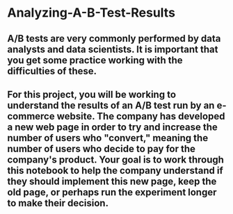 # Analyzing-A-B-Test-Results

## A/B tests are very commonly performed by data analysts and data scientists. It is important that you get some practice working with the difficulties of these.

## For this project, you will be working to understand the results of an A/B test run by an e-commerce website. The company has developed a new web page in order to try and increase the number of users who "convert," meaning the number of users who decide to pay for the company's product. Your goal is to work through this notebook to help the company understand if they should implement this new page, keep the old page, or perhaps run the experiment longer to make their decision.
